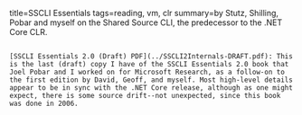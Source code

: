 title=SSCLI Essentials
tags=reading, vm, clr
summary=by Stutz, Shilling, Pobar and myself on the Shared Source CLI, the predecessor to the .NET Core CLR.
~~~~~~

[SSCLI Essentials 2.0 (Draft) PDF](../SSCLI2Internals-DRAFT.pdf): This is the last (draft) copy I have of the SSCLI Essentials 2.0 book that Joel Pobar and I worked on for Microsoft Research, as a follow-on to the first edition by David, Geoff, and myself. Most high-level details appear to be in sync with the .NET Core release, although as one might expect, there is some source drift--not unexpected, since this book was done in 2006.



